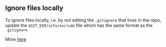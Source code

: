 ## Ignore files locally

To ignore files locally, i.e. by not editing the `.gitignore` that lives in the repo,
update the `$GIT_DIR/info/exclude` file which has the same format as the `.gitignore`

More [here](https://stackoverflow.com/questions/1753070/how-do-i-configure-git-to-ignore-some-files-locally#:~:text=If%20you%20need%20to%20ignore,file%3E...%5D%20.&text=Now%20you%20can%20use%20git,to%20stop%20ignoring%20the%20changes.)


